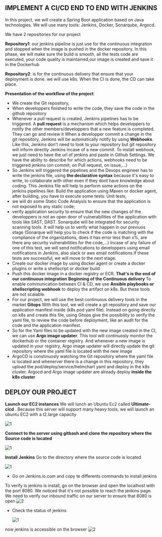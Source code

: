 ## IMPLEMENT A CI/CD END TO END WITH JENKINS

In this project, we will create a Spring Boot application based on Java technologies. We will use many tools: Jenkins, Docker, Sonarqube, Argocd.

We have 2 repositories for our project

**Repository1**: our jenkins pipeline is just use for the continuous integration and stopped when the image is pushed in the docker repository. In this phase, we will make sure the build is smooth, all the tests code are executed, your code quality is maintained,our image is created and save it in the Dockerhub

**Repository2**: is for the continuous delivery that ensure that your deployment is done. we will use k8s. When the CI is done, the CD can take place.

**Presentation of the workflow of the project**:

- We create the Git repository,
- When developpers finished to write the code, they save the code in the github repository
- Whenever a pull request is created, Jenkins pipelines has to be triggered. A **pull request** is a mechanism which helps developpers to notify the other members/developpers that a new feature is completed. They can go and review it
When a developper commit a change in the git repository, Jenkins will be automatically notify by using **Webhooks**. Like this, Jenkins don't need to look to your repository but git repository will inform directly Jenkins incase of a new commit.
To install webhook, we just need to have the url of jenkins and paste in Github Settings. We have the ability to describe for which actions, webhooks need to be triggered jenkins (on commit, on Pull request, on issue,...)
- So Jenkins will triggered the pipelines and the Devops engineer has to write the jenkins file, using **the declarative syntax** because it's easy to write, to collaborate with other even if they dont have knowledge about coding. This Jenkins file will help to perform some actions on the jenkins pipelines like: Build the application using Maven or docker agent, after building, you have to execute some tests: Unit tests,
- we will do some Static Code Analysis to ensure that the application is not exposed to any static code;
- verify application security to ensure that the new changes of the developpers is not an open door of vulnerabilities of the application with tools like SAST, DAST.  Sonarqube will be integrated for security scanning tools. It will help us to verify what happen in our previuos stage (Sonarque will help you to check if the code is matching with the compliance of the organizations, does it has error less than x%, are there any security vulnerabilities for the code,...)
Incase of any failure of one of this test, we will send notifications to developpers using email notifications in Jenkins, also slack or aws email notifications.If these tests are successful, we will move to the next stage. 
- Create our docker image by using docker agent or create a docker plugins or write a shellscript or docker build
- Push this docker image in a docker registry or ECR. **That's is the end of our continuous integration**
 **Beginning of the Continuous delivery** To enable communication between CI & CD, we use **Ansible playbooks or shellscripting webhook** to deploy the artifact on k8s. But these tools are not scalable. 
- For our project, we will use the best continuous delivery tools in the market **Gitops** With this tool, we will create a git repository and save our application manifest inside (k8s pod yaml file). Instead on going directly on k8s and create this file, using Gitops give the possibility to verify the yaml file, to review the code before deployment, like an audit for the code and the application manifest.
- So for the Yaml files to be updated with the new image created in the CI, we can use **Argo image updater**. This tool will continuosly monitor the dockerhub or the container registry. And whenever a new image is updated in your registry, Argo image updater will directly update the git repository where the yaml file is located with the new image
- ArgoCD is constinuosly watching the Git repository where the yaml file is located and whenerver there is a change in this repository, they upload the pod/deploy/service/helmchart yaml and deploy in the k8s cluster. Argocd and Argo image updater are already deploy **inside the k8s cluster** 

## DEPLOY OUR PROJECT

**Launch our EC2 instances**
We will lunch an Ubuntu Ec2 called **Ultimate-cicd** . Because this server will support many heavy tools, we will launch an ubuntu EC2 with a t2.large capacity

![1](https://user-images.githubusercontent.com/102819001/236523967-ca00e5ad-0e69-46b5-b5ce-34ef04887b8d.png)

**Connect to the server using gitbash and clone the repository where the Source code is located**

![1](https://user-images.githubusercontent.com/102819001/236577381-cc206cc5-78c9-4a80-9645-20d2c5b128e1.png)

**Install Jenkins**
Go to the directory where the source code is located

![1](https://user-images.githubusercontent.com/102819001/236578192-32d3f236-8e95-4a5f-ad94-dd24b2b6e35d.png)
  
  - Go on Jenkins.io.com and copy te differents commands to install jenkins
  
  To verify is jenkins is install, go on the browser and open the localhost with the port 8080. We noticed that it's not possible to reach the jenkins page. We need to verify our inbound traffic on our server to ensure that 8080 is open
  ![2](https://user-images.githubusercontent.com/102819001/236587065-ef12bb6a-ac4d-4276-ba60-2087babd0720.png)
  
- Check the status of jenkins

   ![1](https://user-images.githubusercontent.com/102819001/236587209-514585d1-c4d0-461c-b9a4-ac05d3895a06.png)

now jenkins is accessible on the browser
![2](https://user-images.githubusercontent.com/102819001/236587275-49f2d0a6-58aa-44bc-8120-b1b2e3fe95d9.png)


  


